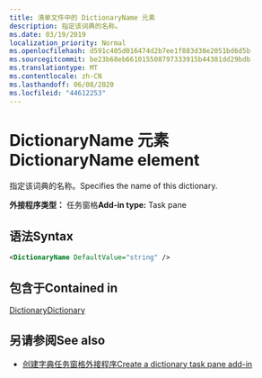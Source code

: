 ```yaml
---
title: 清单文件中的 DictionaryName 元素
description: 指定该词典的名称。
ms.date: 03/19/2019
localization_priority: Normal
ms.openlocfilehash: d591c405d016474d2b7ee1f883d38e2051bd6d5b
ms.sourcegitcommit: be23b68eb661015508797333915b44381dd29bdb
ms.translationtype: MT
ms.contentlocale: zh-CN
ms.lasthandoff: 06/08/2020
ms.locfileid: "44612253"
---
```

# <a name="dictionaryname-element"></a><span data-ttu-id="8e5a8-103">DictionaryName 元素</span><span class="sxs-lookup"><span data-stu-id="8e5a8-103">DictionaryName element</span></span>

<span data-ttu-id="8e5a8-104">指定该词典的名称。</span><span class="sxs-lookup"><span data-stu-id="8e5a8-104">Specifies the name of this dictionary.</span></span>

<span data-ttu-id="8e5a8-105">**外接程序类型：** 任务窗格</span><span class="sxs-lookup"><span data-stu-id="8e5a8-105">**Add-in type:** Task pane</span></span>

## <a name="syntax"></a><span data-ttu-id="8e5a8-106">语法</span><span class="sxs-lookup"><span data-stu-id="8e5a8-106">Syntax</span></span>

```XML
<DictionaryName DefaultValue="string" />
```

## <a name="contained-in"></a><span data-ttu-id="8e5a8-107">包含于</span><span class="sxs-lookup"><span data-stu-id="8e5a8-107">Contained in</span></span>

[<span data-ttu-id="8e5a8-108">Dictionary</span><span class="sxs-lookup"><span data-stu-id="8e5a8-108">Dictionary</span></span>](dictionary.md)

## <a name="see-also"></a><span data-ttu-id="8e5a8-109">另请参阅</span><span class="sxs-lookup"><span data-stu-id="8e5a8-109">See also</span></span>

- [<span data-ttu-id="8e5a8-110">创建字典任务窗格外接程序</span><span class="sxs-lookup"><span data-stu-id="8e5a8-110">Create a dictionary task pane add-in</span></span>](../../word/dictionary-task-pane-add-ins.md)
